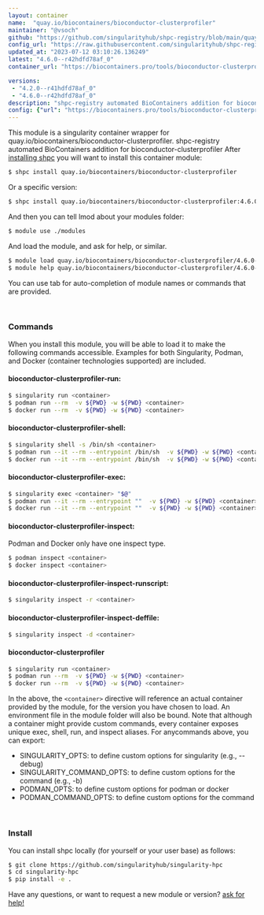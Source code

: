 ```yaml
---
layout: container
name:  "quay.io/biocontainers/bioconductor-clusterprofiler"
maintainer: "@vsoch"
github: "https://github.com/singularityhub/shpc-registry/blob/main/quay.io/biocontainers/bioconductor-clusterprofiler/container.yaml"
config_url: "https://raw.githubusercontent.com/singularityhub/shpc-registry/main/quay.io/biocontainers/bioconductor-clusterprofiler/container.yaml"
updated_at: "2023-07-12 03:10:26.136249"
latest: "4.6.0--r42hdfd78af_0"
container_url: "https://biocontainers.pro/tools/bioconductor-clusterprofiler"

versions:
 - "4.2.0--r41hdfd78af_0"
 - "4.6.0--r42hdfd78af_0"
description: "shpc-registry automated BioContainers addition for bioconductor-clusterprofiler"
config: {"url": "https://biocontainers.pro/tools/bioconductor-clusterprofiler", "maintainer": "@vsoch", "description": "shpc-registry automated BioContainers addition for bioconductor-clusterprofiler", "latest": {"4.6.0--r42hdfd78af_0": "sha256:80f8417a726c861056de1c8acd5846b920763e7b51db5fa79bad679383cbbc65"}, "tags": {"4.2.0--r41hdfd78af_0": "sha256:44d80bdac4b4241fa90788f2ff5ab6dc5f8b3e8707000692759ad6bb515f15e8", "4.6.0--r42hdfd78af_0": "sha256:80f8417a726c861056de1c8acd5846b920763e7b51db5fa79bad679383cbbc65"}, "docker": "quay.io/biocontainers/bioconductor-clusterprofiler"}
---
```


This module is a singularity container wrapper for quay.io/biocontainers/bioconductor-clusterprofiler.
shpc-registry automated BioContainers addition for bioconductor-clusterprofiler
After [installing shpc](#install) you will want to install this container module:


```bash
$ shpc install quay.io/biocontainers/bioconductor-clusterprofiler
```

Or a specific version:

```bash
$ shpc install quay.io/biocontainers/bioconductor-clusterprofiler:4.6.0--r42hdfd78af_0
```

And then you can tell lmod about your modules folder:

```bash
$ module use ./modules
```

And load the module, and ask for help, or similar.

```bash
$ module load quay.io/biocontainers/bioconductor-clusterprofiler/4.6.0--r42hdfd78af_0
$ module help quay.io/biocontainers/bioconductor-clusterprofiler/4.6.0--r42hdfd78af_0
```

You can use tab for auto-completion of module names or commands that are provided.

<br>

### Commands

When you install this module, you will be able to load it to make the following commands accessible.
Examples for both Singularity, Podman, and Docker (container technologies supported) are included.

#### bioconductor-clusterprofiler-run:

```bash
$ singularity run <container>
$ podman run --rm  -v ${PWD} -w ${PWD} <container>
$ docker run --rm  -v ${PWD} -w ${PWD} <container>
```

#### bioconductor-clusterprofiler-shell:

```bash
$ singularity shell -s /bin/sh <container>
$ podman run --it --rm --entrypoint /bin/sh  -v ${PWD} -w ${PWD} <container>
$ docker run --it --rm --entrypoint /bin/sh  -v ${PWD} -w ${PWD} <container>
```

#### bioconductor-clusterprofiler-exec:

```bash
$ singularity exec <container> "$@"
$ podman run --it --rm --entrypoint ""  -v ${PWD} -w ${PWD} <container> "$@"
$ docker run --it --rm --entrypoint ""  -v ${PWD} -w ${PWD} <container> "$@"
```

#### bioconductor-clusterprofiler-inspect:

Podman and Docker only have one inspect type.

```bash
$ podman inspect <container>
$ docker inspect <container>
```

#### bioconductor-clusterprofiler-inspect-runscript:

```bash
$ singularity inspect -r <container>
```

#### bioconductor-clusterprofiler-inspect-deffile:

```bash
$ singularity inspect -d <container>
```



#### bioconductor-clusterprofiler

```bash
$ singularity run <container>
$ podman run --rm  -v ${PWD} -w ${PWD} <container>
$ docker run --rm  -v ${PWD} -w ${PWD} <container>
```


In the above, the `<container>` directive will reference an actual container provided
by the module, for the version you have chosen to load. An environment file in the
module folder will also be bound. Note that although a container
might provide custom commands, every container exposes unique exec, shell, run, and
inspect aliases. For anycommands above, you can export:

 - SINGULARITY_OPTS: to define custom options for singularity (e.g., --debug)
 - SINGULARITY_COMMAND_OPTS: to define custom options for the command (e.g., -b)
 - PODMAN_OPTS: to define custom options for podman or docker
 - PODMAN_COMMAND_OPTS: to define custom options for the command

<br>

### Install

You can install shpc locally (for yourself or your user base) as follows:

```bash
$ git clone https://github.com/singularityhub/singularity-hpc
$ cd singularity-hpc
$ pip install -e .
```

Have any questions, or want to request a new module or version? [ask for help!](https://github.com/singularityhub/singularity-hpc/issues)